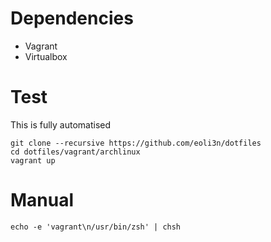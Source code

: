 # Dependencies

- Vagrant
- Virtualbox

# Test

This is fully automatised

```
git clone --recursive https://github.com/eoli3n/dotfiles
cd dotfiles/vagrant/archlinux
vagrant up
```

# Manual

```
echo -e 'vagrant\n/usr/bin/zsh' | chsh
```
